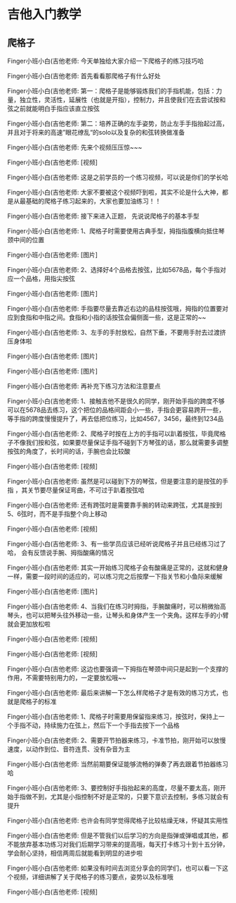 # 吉他入门教学

## 爬格子

Finger小班小白(吉他老师:
今天单独给大家介绍一下爬格子的练习技巧哈

Finger小班小白(吉他老师:
首先看看那爬格子有什么好处

Finger小班小白(吉他老师:
第一：爬格子是能够锻炼我们的手指机能，包括：力量，独立性，灵活性，延展性（也就是开指），控制力，并且使我们在去尝试按和弦之前就能明白手指应该直立按弦

Finger小班小白(吉他老师:
第二：培养正确的左手姿势，防止左手手指抬起过高，并且对于将来的高速”眼花缭乱“的solo以及复杂的和弦转换做准备

Finger小班小白(吉他老师:
先来个视频压压惊~~~

Finger小班小白(吉他老师:
[视频]

Finger小班小白(吉他老师:
这是之前学员的一个练习视频，可以说是你们的学长哈

Finger小班小白(吉他老师:
大家不要被这个视频吓到啦，其实不论是什么大神，都是从最基础的爬格子练习起来的，大家也要加油练习！！

Finger小班小白(吉他老师:
接下来进入正题，
先说说爬格子的基本手型

Finger小班小白(吉他老师:
1、爬格子时需要使用古典手型，拇指指腹横向抵住琴颈中间的位置

Finger小班小白(吉他老师:
[图片]

Finger小班小白(吉他老师:
2、选择好4个品格去按弦，比如5678品，每个手指对应一个品格，用指尖按弦

Finger小班小白(吉他老师:
[图片]

Finger小班小白(吉他老师:
手指要尽量去靠近右边的品柱按弦哦，拇指的位置要对应到食指和中指之间。食指和小指的话按弦会偏侧面一些，这是正常的~~

Finger小班小白(吉他老师:
3、左手的手肘放松，自然下垂，不要用手肘去过渡挤压身体啦

Finger小班小白(吉他老师:
[图片]

Finger小班小白(吉他老师:
[图片]

Finger小班小白(吉他老师:
再补充下练习方法和注意要点

Finger小班小白(吉他老师:
1、接触吉他不是很久的同学，刚开始手指的跨度不够可以在5678品去练习，这个把位的品格间距会小一些，手指会更容易跨开一些，等手指的跨度慢慢提升了，再去低把位练习，比如4567，3456，最终到1234品

Finger小班小白(吉他老师:
2、爬格子时按在上方的手指可以趴着按弦，毕竟爬格子不像我们按和弦，如果要尽量保证手指不碰到下方琴弦的话，那么就需要多调整按弦的角度了，长时间的话，手腕也会比较酸

Finger小班小白(吉他老师:
[视频]

Finger小班小白(吉他老师:
虽然是可以碰到下方的琴弦，但是要注意的是按弦的手指 ，其关节要尽量保证弯曲，不可过于趴着按弦哈

Finger小班小白(吉他老师:
还有跨弦时是需要靠手腕的转动来跨弦，尤其是按到5、6弦时，而不是手指整个向上移动

Finger小班小白(吉他老师:
[视频]

Finger小班小白(吉他老师:
3、有一些学员应该已经听说爬格子并且已经练习过了哈， 会有反馈说手腕、拇指酸痛的情况

Finger小班小白(吉他老师:
其实一开始练习爬格子会有酸痛是正常的，这就和健身一样，需要一段时间的适应的，可以练习完之后按摩一下指关节和小鱼际来缓解

Finger小班小白(吉他老师:
[图片]

Finger小班小白(吉他老师:
4、当我们在练习时拇指，手腕酸痛时，可以稍微抬高琴头，也可以把琴头往外移动一些，让琴头和身体产生一个夹角。这样左手的小臂就会更加放松啦

Finger小班小白(吉他老师:
[视频]

Finger小班小白(吉他老师:
[视频]

Finger小班小白(吉他老师:
这边也要强调一下拇指在琴颈中间只是起到一个支撑的作用，不需要特别用力的，一定要放松哦~~

Finger小班小白(吉他老师:
最后来讲解一下怎么样爬格子才是有效的练习方式，也就是爬格子的标准

Finger小班小白(吉他老师:
1、爬格子时需要用保留指来练习，按弦时，保持上一个手指不动，持续施力在弦上，然后下一个手指去按下一个品格

Finger小班小白(吉他老师:
2、需要开节拍器来练习，卡准节拍，刚开始可以放慢速度，以动作到位、音符连贯、没有杂音为主

Finger小班小白(吉他老师:
当然前期要保证能够流畅的弹奏了再去跟着节拍器练习哈

Finger小班小白(吉他老师:
3、要控制好手指抬起来的高度，尽量不要太高，刚开始手指做不到，尤其是小指控制不好是正常的，只要下意识去控制，多练习就会有提升

Finger小班小白(吉他老师:
也许会有同学觉得爬格子比较枯燥无味，怀疑其实用性

Finger小班小白(吉他老师:
但是不管我们以后学习的方向是指弹或弹唱或其他，都不能放弃基本功练习对我们后期学习带来的提高哦，每天打卡练习十到十五分钟，学会耐心坚持，相信两周后就能看到明显的进步啦

Finger小班小白(吉他老师:
如果没有时间去浏览分享会的同学们，也可以看一下这个视频，详细讲解了关于爬格子的练习要点，姿势以及标准哦

Finger小班小白(吉他老师:
[视频]